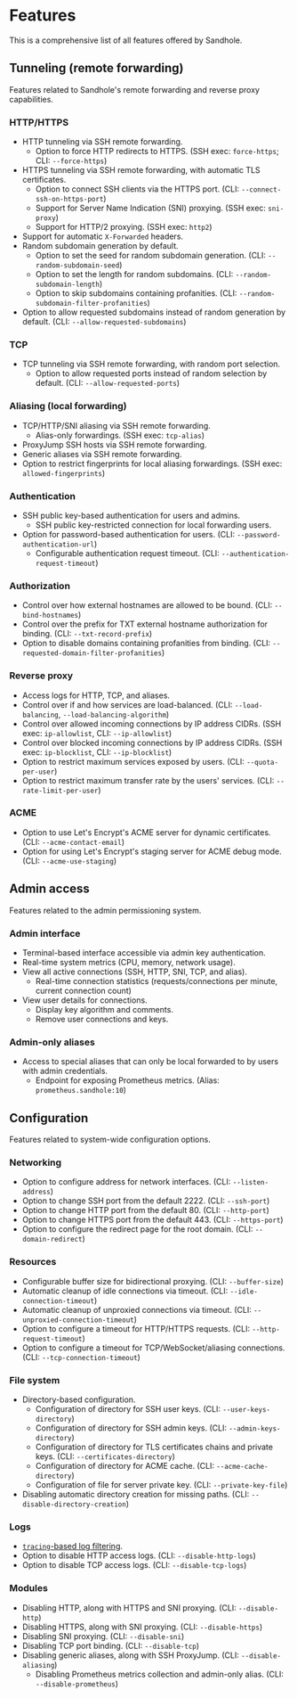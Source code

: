 # Features

This is a comprehensive list of all features offered by Sandhole.

## Tunneling (remote forwarding)

Features related to Sandhole's remote forwarding and reverse proxy capabilities.

### HTTP/HTTPS

- HTTP tunneling via SSH remote forwarding.
  - Option to force HTTP redirects to HTTPS. (SSH exec: `force-https`; CLI: `--force-https`)
- HTTPS tunneling via SSH remote forwarding, with automatic TLS certificates.
  - Option to connect SSH clients via the HTTPS port. (CLI: `--connect-ssh-on-https-port`)
  - Support for Server Name Indication (SNI) proxying. (SSH exec: `sni-proxy`)
  - Support for HTTP/2 proxying. (SSH exec: `http2`)
- Support for automatic `X-Forwarded` headers.
- Random subdomain generation by default.
  - Option to set the seed for random subdomain generation. (CLI: `--random-subdomain-seed`)
  - Option to set the length for random subdomains. (CLI: `--random-subdomain-length`)
  - Option to skip subdomains containing profanities. (CLI: `--random-subdomain-filter-profanities`)
- Option to allow requested subdomains instead of random generation by default. (CLI: `--allow-requested-subdomains`)

### TCP

- TCP tunneling via SSH remote forwarding, with random port selection.
  - Option to allow requested ports instead of random selection by default. (CLI: `--allow-requested-ports`)

### Aliasing (local forwarding)

- TCP/HTTP/SNI aliasing via SSH remote forwarding.
  - Alias-only forwardings. (SSH exec: `tcp-alias`)
- ProxyJump SSH hosts via SSH remote forwarding.
- Generic aliases via SSH remote forwarding.
- Option to restrict fingerprints for local aliasing forwardings. (SSH exec: `allowed-fingerprints`)

### Authentication

- SSH public key-based authentication for users and admins.
  - SSH public key-restricted connection for local forwarding users.
- Option for password-based authentication for users. (CLI: `--password-authentication-url`)
  - Configurable authentication request timeout. (CLI: `--authentication-request-timeout`)

### Authorization

- Control over how external hostnames are allowed to be bound. (CLI: `--bind-hostnames`)
- Control over the prefix for TXT external hostname authorization for binding. (CLI: `--txt-record-prefix`)
- Option to disable domains containing profanities from binding. (CLI: `--requested-domain-filter-profanities`)

### Reverse proxy

- Access logs for HTTP, TCP, and aliases.
- Control over if and how services are load-balanced. (CLI: `--load-balancing`, `--load-balancing-algorithm`)
- Control over allowed incoming connections by IP address CIDRs. (SSH exec: `ip-allowlist`, CLI: `--ip-allowlist`)
- Control over blocked incoming connections by IP address CIDRs. (SSH exec: `ip-blocklist`, CLI: `--ip-blocklist`)
- Option to restrict maximum services exposed by users. (CLI: `--quota-per-user`)
- Option to restrict maximum transfer rate by the users' services. (CLI: `--rate-limit-per-user`)

### ACME

- Option to use Let's Encrypt's ACME server for dynamic certificates. (CLI: `--acme-contact-email`)
- Option for using Let's Encrypt's staging server for ACME debug mode. (CLI: `--acme-use-staging`)

## Admin access

Features related to the admin permissioning system.

### Admin interface

- Terminal-based interface accessible via admin key authentication.
- Real-time system metrics (CPU, memory, network usage).
- View all active connections (SSH, HTTP, SNI, TCP, and alias).
  - Real-time connection statistics (requests/connections per minute, current connection count)
- View user details for connections.
  - Display key algorithm and comments.
  - Remove user connections and keys.

### Admin-only aliases

- Access to special aliases that can only be local forwarded to by users with admin credentials.
  - Endpoint for exposing Prometheus metrics. (Alias: `prometheus.sandhole:10`)

## Configuration

Features related to system-wide configuration options.

### Networking

- Option to configure address for network interfaces. (CLI: `--listen-address`)
- Option to change SSH port from the default 2222. (CLI: `--ssh-port`)
- Option to change HTTP port from the default 80. (CLI: `--http-port`)
- Option to change HTTPS port from the default 443. (CLI: `--https-port`)
- Option to configure the redirect page for the root domain. (CLI: `--domain-redirect`)

### Resources

- Configurable buffer size for bidirectional proxying. (CLI: `--buffer-size`)
- Automatic cleanup of idle connections via timeout. (CLI: `--idle-connection-timeout`)
- Automatic cleanup of unproxied connections via timeout. (CLI: `--unproxied-connection-timeout`)
- Option to configure a timeout for HTTP/HTTPS requests. (CLI: `--http-request-timeout`)
- Option to configure a timeout for TCP/WebSocket/aliasing connections. (CLI: `--tcp-connection-timeout`)

### File system

- Directory-based configuration.
  - Configuration of directory for SSH user keys. (CLI: `--user-keys-directory`)
  - Configuration of directory for SSH admin keys. (CLI: `--admin-keys-directory`)
  - Configuration of directory for TLS certificates chains and private keys. (CLI: `--certificates-directory`)
  - Configuration of directory for ACME cache. (CLI: `--acme-cache-directory`)
  - Configuration of file for server private key. (CLI: `--private-key-file`)
- Disabling automatic directory creation for missing paths. (CLI: `--disable-directory-creation`)

### Logs

- [`tracing`-based log filtering](https://docs.rs/tracing-subscriber/latest/tracing_subscriber/filter/struct.EnvFilter.html).
- Option to disable HTTP access logs. (CLI: `--disable-http-logs`)
- Option to disable TCP access logs. (CLI: `--disable-tcp-logs`)

### Modules

- Disabling HTTP, along with HTTPS and SNI proxying. (CLI: `--disable-http`)
- Disabling HTTPS, along with SNI proxying. (CLI: `--disable-https`)
- Disabling SNI proxying. (CLI: `--disable-sni`)
- Disabling TCP port binding. (CLI: `--disable-tcp`)
- Disabling generic aliases, along with SSH ProxyJump. (CLI: `--disable-aliasing`)
  - Disabling Prometheus metrics collection and admin-only alias. (CLI: `--disable-prometheus`)

